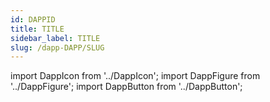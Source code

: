 ```yaml
---
id: DAPPID
title: TITLE
sidebar_label: TITLE
slug: /dapp-DAPP/SLUG
---
```


import DappIcon from '../DappIcon';
import DappFigure from '../DappFigure';
import DappButton from '../DappButton';

